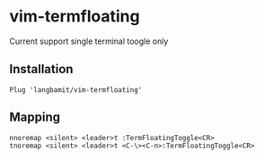# vim-termfloating

Current support single terminal toogle only

## Installation
```vim
Plug 'langbamit/vim-termfloating'
```

## Mapping
```vim
nnoremap <silent> <leader>t :TermFloatingToggle<CR>
tnoremap <silent> <leader>t <C-\><C-n>:TermFloatingToggle<CR>
````